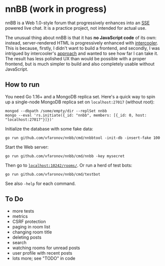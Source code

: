 # nnBB (work in progress)

nnBB is a Web 1.0-style forum that progressively enhances into an [SSE][1] powered
live chat. It is a practice project, not intended for actual use.

[1]: https://en.wikipedia.org/wiki/Server-sent_events

The unusual thing about nnBB is that it has **no JavaScript code** of its own:
instead, server-rendered HTML is progressively enhanced with [intercooler][2].
This is because, firstly, I didn't want to build a frontend, and secondly,
I was intrigued by intercooler's [approach][3] and wanted to see how far I can
take it. The result has less polished UX than would be possible with a proper
frontend, but is much simpler to build and also completely usable without
JavaScript.

[2]: http://intercoolerjs.org/
[3]: http://intercoolerjs.org/docs.html#philosophy


## How to run

You need Go 1.16+ and a MongoDB replica set. Here's a quick way to spin up
a single-node MongoDB replica set on `localhost:27017` (without root):

    mongod --dbpath /some/empty/dir --replSet nnbb
    mongo --eval 'rs.initiate({_id: "nnbb", members: [{_id: 0, host: "localhost:27017"}]})'
    
Initialize the database with some fake data:

    go run github.com/vfaronov/nnbb/cmd/nnbbtool -init-db -insert-fake 100
    
Start the Web server:

    go run github.com/vfaronov/nnbb/cmd/nnbb -key mysecret
    
Then go to [`localhost:10242/rooms/`](http://localhost:10242/rooms/).
Or run a herd of test bots:

    go run github.com/vfaronov/nnbb/cmd/testbot
    
See also `-help` for each command.


## To Do

* more tests
* metrics
* CSRF protection
* paging in room list
* changing room title
* deleting posts
* search
* watching rooms for unread posts
* user profile with recent posts
* lots more; see "TODO" in code

